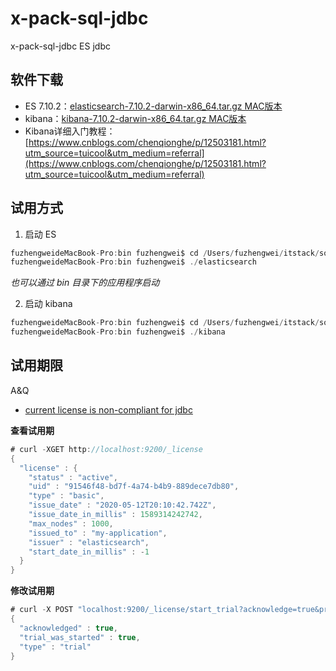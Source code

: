 # x-pack-sql-jdbc

x-pack-sql-jdbc ES jdbc

## 软件下载

- ES 7.10.2：[elasticsearch-7.10.2-darwin-x86_64.tar.gz MAC版本](https://download.csdn.net/download/qq_20051535/14934248)
- kibana：[kibana-7.10.2-darwin-x86_64.tar.gz MAC版本](https://download.csdn.net/download/qq_20051535/14935342)
- Kibana详细入门教程：[https://www.cnblogs.com/chenqionghe/p/12503181.html?utm_source=tuicool&utm_medium=referral](https://www.cnblogs.com/chenqionghe/p/12503181.html?utm_source=tuicool&utm_medium=referral)

## 试用方式

1. 启动 ES

```java
fuzhengweideMacBook-Pro:bin fuzhengwei$ cd /Users/fuzhengwei/itstack/soft/elasticsearch-7.10.2/bin
fuzhengweideMacBook-Pro:bin fuzhengwei$ ./elasticsearch
```

*也可以通过 bin 目录下的应用程序启动*

2. 启动 kibana

```java
fuzhengweideMacBook-Pro:bin fuzhengwei$ cd /Users/fuzhengwei/itstack/soft/kibana-7.10.2-darwin-x86_64
fuzhengweideMacBook-Pro:bin fuzhengwei$ ./kibana
```

## 试用期限

A&Q

- [current license is non-compliant for jdbc](https://blog.csdn.net/ctypyb2002/article/details/106115691)

**查看试用期**

```java
# curl -XGET http://localhost:9200/_license
{
  "license" : {
    "status" : "active",
    "uid" : "91546f48-bd7f-4a74-b4b9-889dece7db80",
    "type" : "basic",
    "issue_date" : "2020-05-12T20:10:42.742Z",
    "issue_date_in_millis" : 1589314242742,
    "max_nodes" : 1000,
    "issued_to" : "my-application",
    "issuer" : "elasticsearch",
    "start_date_in_millis" : -1
  }
}
```

**修改试用期**

```java
# curl -X POST "localhost:9200/_license/start_trial?acknowledge=true&pretty"
{
  "acknowledged" : true,
  "trial_was_started" : true,
  "type" : "trial"
}
```


